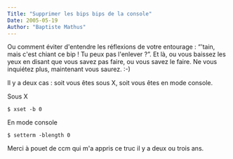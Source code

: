 ```yaml
---
Title: "Supprimer les bips bips de la console"
Date: 2005-05-19
Author: "Baptiste Mathus"
---
```




Ou comment éviter d'entendre les réflexions de votre entourage : “'tain,
mais c'est chiant ce bip ! Tu peux pas l'enlever ?”. Et là, ou vous
baissez les yeux en disant que vous savez pas faire, ou vous savez le
faire. Ne vous inquiétez plus, maintenant vous saurez. :-)

Il y a deux cas : soit vous êtes sous X, soit vous êtes en mode console.

Sous X

    $ xset -b 0

En mode console

    $ setterm -blength 0

Merci à pouet de ccm qui m'a appris ce truc il y a deux ou trois ans.

